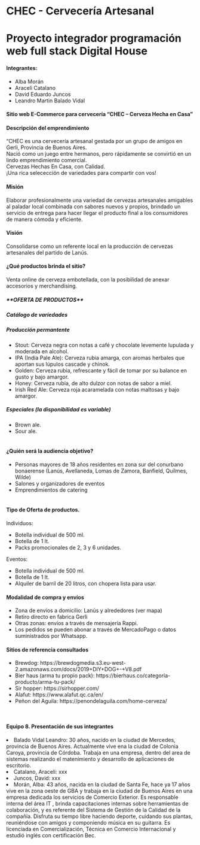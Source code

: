﻿# CHEC - Cervecería Artesanal #
<h1>Proyecto integrador programación web full stack Digital House</h1>
<h4>Integrantes:</h4>
<ul>
  <li>Alba Morán</li>
  <li>Araceli Catalano</li>
  <li>David Eduardo Juncos</li>
  <li>Leandro Martin Balado Vidal</li>
</ul>

<h4>Sitio web E-Commerce para cervecería “CHEC – Cerveza Hecha en Casa” </h4>

<h4>Descripción del emprendimiento</h4>
“CHEC es una cervecería artesanal gestada por un grupo de amigos en Gerli, Provincia de Buenos Aires.<br> 
Nació como un juego entre hermanos, pero rápidamente se convirtió en un lindo emprendimiento comercial.<br>
Cervezas Hechas En Casa, con Calidad.<br> 
¡Una rica selecección de variedades para compartir con vos!

<h4> Misión </h4> 
Elaborar profesionalmente una variedad de cervezas artesanales amigables al paladar local combinada con sabores nuevos y propios, brindado un servicio de entrega para hacer llegar el producto final a los consumidores de manera cómoda y eficiente. <br>
<h4> Visión </h4> 
Consolidarse como un referente local en la producción de cervezas artesanales del partido de Lanús. <br>

<h4>¿Qué productos brinda el sitio?  </h4>
<p> Venta online de cerveza embotellada, con la posibilidad de anexar accesorios y merchandising.

<h5>**OFERTA DE PRODUCTOS** </h5>
<h5> Catálogo de variedades </h5>
<h5> Producción permantente </h5>
<ul>
  <li> Stout: Cerveza negra con notas a café y chocolate levemente lupulada y moderada en alcohol. </li> 
  <li> IPA (India Pale Ale): Cerveza rubia amarga, con aromas herbales que aportan sus lúpulos cascade y chinok.</li> 
  <li> Golden: Cerveza rubia, refrescante y fácil de tomar por su balance en gusto y bajo amargor.</li> 
  <li> Honey: Cerveza rubia,  de alto dulzor con notas de sabor a miel.  </li> 
  <li>	Irish Red Ale: Cerveza roja acaramelada con notas maltosas y bajo amargor.</li>
</ul>
<h5>Especiales (la disponibilidad es variable)</h5>
<ul>
  <li>	Brown ale.</li>
  <li>	Sour ale. </li> <br>
</ul>
<h4>¿Quién será la audiencia objetivo? </h4>
<ul>
  <li>	Personas mayores de 18 años residentes en zona sur del conurbano bonaerense (Lanús, Avellaneda, Lomas de Zamora, Banfield, Quilmes, Wilde)</li>
  <li>	Salones y organizadores de eventos </li>
  <li>  Emprendimientos de catering </li><br>
</ul>
<h4>Tipo de Oferta de productos.</h4>
Individuos: 
<ul>
  <li> Botella individual de 500 ml. </li>
  <li> Botella de 1 lt. </li>
  <li> Packs promocionales de 2, 3 y 6 unidades. </li>
</ul>
Eventos:
<ul>
  <li> Botella individual de 500 ml. </li>
  <li> Botella de 1 lt. </li>
  <li> Alquiler de barril de 20 litros, con chopera lista para usar.</li>
</ul>

<h4> Modalidad de compra y envíos<br> </h4>
<ul>
  <li> Zona de envíos a domicilio: Lanús y alrededores (ver mapa) </li>
  <li> Retiro directo en fabrica Gerli </li>
  <li> Otras zonas: envíos a través de mensajería Rappi.  </li>
  <li> Los pedidos se pueden abonar a través de MercadoPago o datos suministrados por Whatsapp. </li>
</ul>

<h4>Sitios de referencia consultados</h4>
<ul>
  <li>Brewdog: https://brewdogmedia.s3.eu-west-2.amazonaws.com/docs/2019+DIY+DOG+-+V8.pdf</li>
  <li>Bier haus (arma tu propio pack): https://bierhaus.co/categoria-producto/arma-tu-pack/</li>
  <li>Sir hopper: https://sirhopper.com/</li>
  <li>Alafut: https://www.alafut.qc.ca/en/</li>
  <li>Peñon del Aguila: https://penondelaguila.com/home-cerveza/</li>
</ul>
<br>
<h4> Equipo 8. Presentación de sus integrantes</h4>
<li> Balado Vidal Leandro: 30 años, nacido en la ciudad de Mercedes, provincia de Buenos Aires. Actualmente vive ena la ciudad de Colonia Caroya, provincia de Córdoba. Trabaja en una empresa, dentro del area de sistemas realizando el matenimiento y desarrollo de aplicaciones de escritorio. </li>
<li>	Catalano, Araceli:  xxx  </li>
<li>	Juncos, David:  xxx  </li>
<li>	Morán, Alba: 43 años, nacida en la ciudad de Santa Fe, hace ya 17 años vive en la zona oeste de GBA y trabaja en la ciudad de Buenos Aires en una empresa dedicada los servicios de Comercio Exterior. Es responsable interna del área IT , brinda capacitaciones internas sobre herramientas de colaboración, y es referente del Sistema de Gestión de la Calidad de la compañía.  Disfruta su tiempo libre haciendo deporte, cuidando sus plantas, reuniéndose con amigos y componiendo música en su guitarra.
Es licenciada en Comercialización, Técnica en Comercio Internacional y estudió inglés con certificación Bec. </li>



